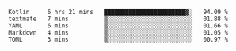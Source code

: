 <!--START_SECTION:waka-->
```text
Kotlin     6 hrs 21 mins   ███████████████████████▓░   94.09 % 
textmate   7 mins          ▒░░░░░░░░░░░░░░░░░░░░░░░░   01.88 % 
YAML       6 mins          ▒░░░░░░░░░░░░░░░░░░░░░░░░   01.66 % 
Markdown   4 mins          ▒░░░░░░░░░░░░░░░░░░░░░░░░   01.05 % 
TOML       3 mins          ▒░░░░░░░░░░░░░░░░░░░░░░░░   00.97 % 
```
<!--END_SECTION:waka-->
